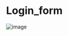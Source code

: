 # Login_form
![image](https://github.com/codeingroom/Login_form/assets/57828021/6f7b52dd-1da3-44ce-8811-dfa419ce44c2)
